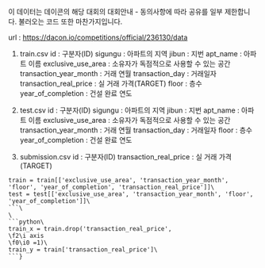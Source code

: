 이 데이터는 데이콘의 해당 대회의 대회안내 - 동의사항에 따라 공유를 일부 제한합니다.
불러오는 코드 또한 마찬가지입니다.

url : https://dacon.io/competitions/official/236130/data

1. train.csv
        id : 구분자(ID)
        sigungu : 아파트의 지역
        jibun : 지번
        apt_name : 아파트 이름
        exclusive_use_area : 소유자가 독점적으로 사용할 수 있는 공간
        transaction_year_month : 거래 연월
        transaction_day : 거래일자
        transaction_real_price : 실 거래 가격(TARGET)
        floor : 층수
        year_of_completion : 건설 완료 연도

2. test.csv
        id : 구분자(ID)
        sigungu : 아파트의 지역
        jibun : 지번
        apt_name : 아파트 이름
        exclusive_use_area : 소유자가 독점적으로 사용할 수 있는 공간
        transaction_year_month : 거래 연월
        transaction_day : 거래일자
        floor : 층수
        year_of_completion : 건설 완료 연도

3. submission.csv
        id : 구분자(ID)
        transaction_real_price : 실 거래 가격(TARGET)



```python\
train = train[['exclusive_use_area', 'transaction_year_month', 'floor', 'year_of_completion', 'transaction_real_price']]\
test = test[['exclusive_use_area', 'transaction_year_month', 'floor', 'year_of_completion']]\
```\
\
```python\
train_x = train.drop('transaction_real_price', 
\f2\i axis
\f0\i0 =1)\
train_y = train['transaction_real_price']\
```}
